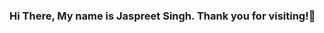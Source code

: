 ### Hi There, My name is Jaspreet Singh. Thank you for visiting!👋

<!--
**puneetoberoi/puneetoberoi** is a ✨ _special_ ✨ repository because its `README.md` (this file) appears on your GitHub profile.

Here are some ideas to get you started:

- 🔭 I’m currently working on Spring Boot by making a simple project.
- 🌱 I’m currently learning Core Java, hands-on Data Structures.
- 👯 I’m looking to collaborate on ...
- 🤔 I’m looking for help with 
- 💬 Ask me about my journey so far and how I learned java by creating a search-engine from scratch.
- 📫 How to reach me: jaspreet.singh@dal.ca
- 😄 Pronouns: Puneet
- ⚡ Fun fact: Always smiling.
-->
